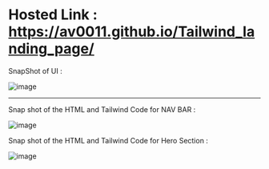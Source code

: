 # Hosted Link : https://av0011.github.io/Tailwind_landing_page/

SnapShot of UI : 

![image](https://github.com/Av0011/Tailwind_landing_page/assets/126654288/4c925137-4060-4816-a26d-48a41421c4c6)

-------

Snap shot of the HTML and Tailwind Code for NAV BAR : 

![image](https://github.com/Av0011/Tailwind_landing_page/assets/126654288/f0a4d74f-6248-4e46-8f67-d24e15b9839d)

Snap shot of the HTML and Tailwind Code for Hero Section : 

![image](https://github.com/Av0011/Tailwind_landing_page/assets/126654288/63cad671-4f8e-4eec-a54e-9abd5c03acea)


